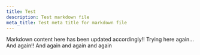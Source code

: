 ```yaml
---
title: Test
description: Test markdown file
meta_title: Test meta title for markdown file
---
```


Markdown content here has been updated accordingly!!
Trying here again...
And again!!
And again and again and again
